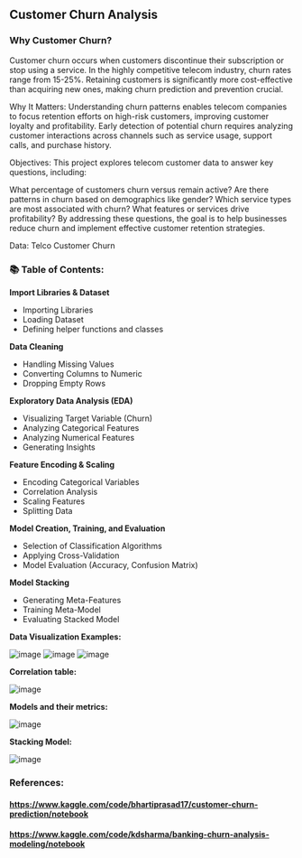 ## Customer Churn Analysis
### Why Customer Churn?
Customer churn occurs when customers discontinue their subscription or stop using a service. In the highly competitive telecom industry, churn rates range from 15-25%. Retaining customers is significantly more cost-effective than acquiring new ones, making churn prediction and prevention crucial.

Why It Matters:
Understanding churn patterns enables telecom companies to focus retention efforts on high-risk customers, improving customer loyalty and profitability. Early detection of potential churn requires analyzing customer interactions across channels such as service usage, support calls, and purchase history.

Objectives:
This project explores telecom customer data to answer key questions, including:

What percentage of customers churn versus remain active?
Are there patterns in churn based on demographics like gender?
Which service types are most associated with churn?
What features or services drive profitability?
By addressing these questions, the goal is to help businesses reduce churn and implement effective customer retention strategies.

Data: Telco Customer Churn

### 📚 Table of Contents:

**Import Libraries & Dataset**
* Importing Libraries
* Loading Dataset
* Defining helper functions and classes

**Data Cleaning**
* Handling Missing Values
* Converting Columns to Numeric
* Dropping Empty Rows

**Exploratory Data Analysis (EDA)**
* Visualizing Target Variable (Churn)
* Analyzing Categorical Features
* Analyzing Numerical Features
* Generating Insights

**Feature Encoding & Scaling**
* Encoding Categorical Variables
* Correlation Analysis
* Scaling Features
* Splitting Data

**Model Creation, Training, and Evaluation**
* Selection of Classification Algorithms
* Applying Cross-Validation
* Model Evaluation (Accuracy, Confusion Matrix)

**Model Stacking**
* Generating Meta-Features
* Training Meta-Model
* Evaluating Stacked Model

**Data Visualization Examples:**

![image](https://github.com/user-attachments/assets/bd1be2bd-cfab-4d16-9246-e4e26b9b256b)
![image](https://github.com/user-attachments/assets/7e4693f0-491e-4ae1-a88f-1024447f1a35)
![image](https://github.com/user-attachments/assets/4ce1d69c-65e8-4873-a3d1-c4d24298c873)

**Correlation table:**

![image](https://github.com/user-attachments/assets/6329f8dc-6178-4376-9ea8-8e5d79523ee7)

**Models and their metrics:**

![image](https://github.com/user-attachments/assets/aa35943b-ec71-4b68-805e-cca07dd97922)

**Stacking Model:**

![image](https://github.com/user-attachments/assets/906497b1-9967-4b0a-a3bb-5e64c2345d62)


### References:
#### https://www.kaggle.com/code/bhartiprasad17/customer-churn-prediction/notebook
#### https://www.kaggle.com/code/kdsharma/banking-churn-analysis-modeling/notebook
